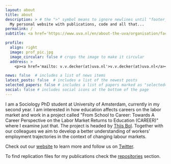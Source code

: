 ```yaml
---
layout: about
title: about
description: > # the ">" symbol means to ignore newlines until "footer_text:"
  My personal website with publications, code and all that...
permalink: /
subtitle: <a href='https://www.uva.nl/en/about-the-uva/organisation/faculties/faculty-of-social-and-behavioural-sciences/disciplines/sociology/sociology.html'>University of Amsterdam</a>.

profile:
  align: right
  image: prof_pic.jpg
  image_circular: false # crops the image to make it circular
  address: >
    <p><a href='mailto: v.v.decker(at)uva.nl'>v.v.decker(at)uva.nl</a></p>

news: false  # includes a list of news items
latest_posts: false  # includes a list of the newest posts
selected_papers: false # includes a list of papers marked as "selected={true}"
social: false # includes social icons at the bottom of the page
---
```


I am a Sociology PhD student at University of Amsterdam, currently in my second year. I am interested in how education affects careers on the labor market and work in a project called "From School to Career: Towards A Career Perspective on the Labor Market Returns to Education (CAREER)" where I examine just that. The project is headed by [Thijs Bol](https://thijsbol.com/). Together with our colleagues we aim to develop a better understanding of workers’ employment trajectories in the context of changing labour markets. 

Check out our [website](https://careerproject.eu/) to learn more and follow us on [Twitter](https://twitter.com/CAREER_erc).

To find replication files for my publications check the [repositories](https://viktor-decker.github.io/repositories/) section.
